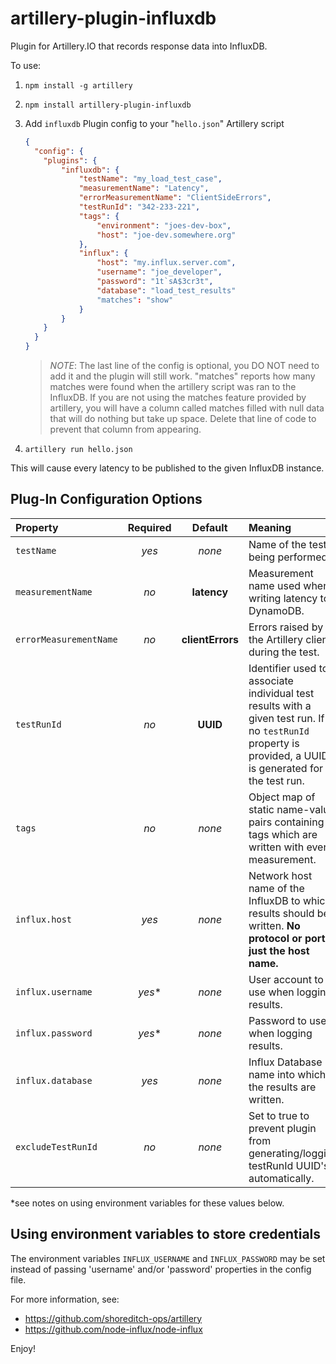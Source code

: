 # artillery-plugin-influxdb
Plugin for Artillery.IO that records response data into InfluxDB.

To use:

1. `npm install -g artillery`
2. `npm install artillery-plugin-influxdb`
3. Add `influxdb` Plugin config to your "`hello.json`" Artillery script

    ```json
    {
      "config": {
        "plugins": {
            "influxdb": {
                "testName": "my_load_test_case",
                "measurementName": "Latency",
                "errorMeasurementName": "ClientSideErrors",
                "testRunId": "342-233-221",
                "tags": {
                    "environment": "joes-dev-box",
                    "host": "joe-dev.somewhere.org"
                },
                "influx": {
                    "host": "my.influx.server.com",
                    "username": "joe_developer",
                    "password": "1t`sA$3cr3t",
                    "database": "load_test_results"
                    "matches": "show" 
                }
            }
        }
      }
    }
    ```
    
    > *NOTE*: The last line of the config is optional, you DO NOT need to add it and the plugin will still work. 
    "matches" reports how many matches were found when the artillery script was ran to the InfluxDB. If you are not using 
    the matches feature provided by artillery, you will have a column called matches filled with null data that will do 
    nothing but take up space. Delete that line of code to prevent that column from appearing.

4. `artillery run hello.json`

This will cause every latency to be published to the given InfluxDB instance.

## Plug-In Configuration Options
|**Property**|**Required**|**Default**|**Meaning**|
:----------------|:----:|:---------------:|:--------|
`testName`        |*yes*|*none*  |Name of the test being performed.|
`measurementName` |*no*|**latency** |Measurement name used when writing latency to DynamoDB.|
`errorMeasurementName` |*no*|**clientErrors** |Errors raised by the Artillery client during the test.|
`testRunId` |*no*|**UUID** |Identifier used to associate individual test results with a given test run. If no `testRunId` property is provided, a UUID is generated for the test run.|
`tags` |*no*|*none* |Object map of static name-value pairs containing tags which are written with every measurement.|
`influx.host` |*yes*|*none* |Network host name of the InfluxDB to which results should be written. **No protocol or port, just the host name.**|
`influx.username` |*yes*\*|*none* |User account to use when logging results. |
`influx.password` |*yes*\*|*none* |Password to use when logging results. |
`influx.database` |*yes*|*none* |Influx Database name into which the results are written. |
`excludeTestRunId` |*no*|*none* |Set to true to prevent plugin from generating/logging testRunId UUID's automatically. |

*see notes on using environment variables for these values below.

## Using environment variables to store credentials

The environment variables `INFLUX_USERNAME` and `INFLUX_PASSWORD` may be set instead of
passing 'username' and/or 'password' properties in the config file.

For more information, see:

* https://github.com/shoreditch-ops/artillery
* https://github.com/node-influx/node-influx

Enjoy!
